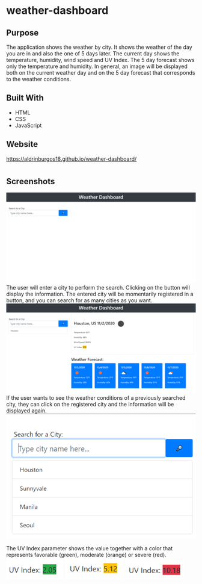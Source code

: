 # weather-dashboard
## Purpose

The application shows the weather by city. It shows the weather of the day you are in and also the one of 5 days later. The current day shows the temperature, humidity, wind speed and UV Index. The 5 day forecast shows only the temperature and humidity. 
In general, an image will be displayed both on the current weather day and on the 5 day forecast that corresponds to the weather conditions.

## Built With
- HTML
- CSS
- JavaScript

## Website
https://aldrinburgos18.github.io/weather-dashboard/
#

## Screenshots

![Landing Page](/screenshot1.png?raw=true "Landing Page")
The user will enter a city to perform the search. Clicking on the button will display the information. The entered city will be momentarily registered in a button, and you can search for as many cities as you want. 
![Weather Display](/screenshot2.png?raw=true "Weather Display")
If the user wants to see the weather conditions of a previously searched city, they can click on the registered city and the information will be displayed again.
![Search History](/screenshot3.png?raw=true "Search History")

The UV Index parameter shows the value together with a color that represents favorable (green), moderate (orange) or severe (red).
![UV Index 1](/screenshot4.png?raw=true "UV Index 1")
![UV Index 2](/screenshot5.png?raw=true "UV Index 2")
![UV Index 3](/screenshot6.png?raw=true "UV Index 3")
